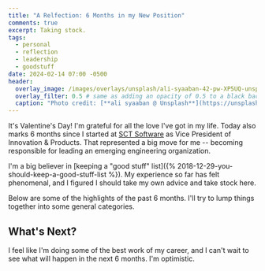 ```yaml
---
title: "A Relfection: 6 Months in my New Position"
comments: true
excerpt: Taking stock.
tags:
  - personal
  - reflection
  - leadership
  - goodstuff
date: 2024-02-14 07:00 -0500
header:
  overlay_image: /images/overlays/unsplash/ali-syaaban-42-pw-XP5UQ-unsplash.jpg
  overlay_filter: 0.5 # same as adding an opacity of 0.5 to a black background
  caption: "Photo credit: [**ali syaaban @ Unsplash**](https://unsplash.com/@zylo25?utm_content=creditCopyText&utm_medium=referral&utm_source=unsplash)"
---
```


It's Valentine's Day! I'm grateful for all the love I've got in my life. Today also marks 6 months since I started at [SCT Software](https://sctsoftware.com) as Vice President of Innovation & Products. That represented a big move for me -- becoming responsible for leading an emerging engineering organization.

I'm a big believer in [keeping a "good stuff" list]({% 2018-12-29-you-should-keep-a-good-stuff-list %}). My experience so far has felt phenomenal, and I figured I should take my own advice and take stock here.

Below are some of the highlights of the past 6 months. I'll try to lump things together into some general categories.

## What's Next?

I feel like I'm doing some of the best work of my career, and I can't wait to see what will happen in the next 6 months. I'm optimistic.
